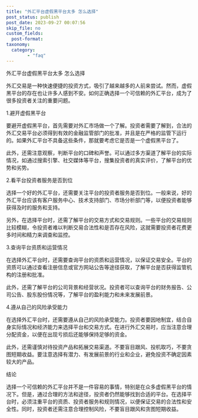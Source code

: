```yaml
---
title: "外汇平台虚假黑平台太多 怎么选择"
post_status: publish
post_date: 2023-09-27 00:07:56
skip_file: no
custom_fields: 
  post-format: 
taxonomy:
  category:
        - "faq"
---
```


外汇平台虚假黑平台太多 怎么选择

外汇交易是一种快速便捷的投资方式，吸引了越来越多的人前来尝试。然而，虚假黑平台的存在也让许多人感到不安。如何正确选择一个可信赖的外汇平台，成为了很多投资者关注的重要问题。

1.避开虚假黑平台

要避开虚假黑平台，首先需要对外汇市场做一个了解。投资者需要了解到，合法的外汇交易平台必须得到有效的金融监管部门的批准，并且是在严格的监管下运行的。如果外汇平台不具备这些条件，那就要考虑它是否是一个虚假黑平台了。

此外，还需注意观察，判断平台的口碑和声誉。可以通过多方渠道了解平台的实际情况，如通过搜索引擎、社交媒体等平台，搜集投资者的真实评价，了解平台的优势和劣势。

2.看平台投资者服务是否到位

选择一个好的外汇平台，还需要关注平台的投资者服务是否到位。一般来说，好的外汇平台应该有客户服务中心、技术支持部门、市场分析部门等，以便投资者能够获得及时的服务和支持。

另外，在选择平台时，还需了解平台的交易方式和交易规则。一些平台的交易规则比较模糊，令投资者难以判断交易合法性和是否存在风险，这就需要投资者花费更多时间和精力来调查和监控。

3.查询平台资质和运营情况

在选择外汇平台时，还需要查询平台的资质和运营情况，以保证交易安全。平台的资质可以通过查看注册信息或官方网站公告等途径获取，了解平台是否获得监管机构的注册和批准。

此外，还需了解平台的公司背景和经营状况。投资者可以查询平台的财务报告、公司公告、股东股份情况等，了解平台的盈利能力和未来发展前景。

4.遵从自己的风险承受能力

在选择外汇平台时，还需要遵从自己的风险承受能力。投资者要因地制宜，结合自身实际情况和经济能力来选择平台和交易方式。在进行外汇交易时，应当注意合理分配资金，以便在出现亏损后还能够保持足够的资金。

此外，还需谨慎对待投资产品和拓展交易渠道。不要盲目跟风、投机取巧，不要贪图短期收益。要注意选择有潜力、有发展前景的行业和企业，避免投资不确定因素较大的产品。

结论

选择一个可信赖的外汇平台并不是一件容易的事情，特别是在众多虚假黑平台的情况下。但是，通过合理的方法和途径，投资者仍然能够找到合适的平台。在选择平台时，必须注重平台的资质、投资者服务和规则情况，以便保证交易的合法性和安全性。同时，投资者还需注意合理控制风险，不要盲目跟风和贪图短期收益。
